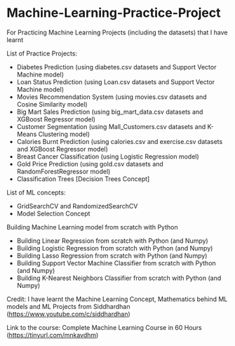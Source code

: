 # Machine-Learning-Practice-Project
For Practicing Machine Learning Projects (including the datasets) that I have learnt

List of Practice Projects:
- Diabetes Prediction (using diabetes.csv datasets and Support Vector Machine model)
- Loan Status Prediction (using Loan.csv datasets and Support Vector Machine model)
- Movies Recommendation System (using movies.csv datasets and Cosine Similarity model)
- Big Mart Sales Prediction (using big_mart_data.csv datasets and XGBoost Regressor model)
- Customer Segmentation (using Mall_Customers.csv datasets and K-Means Clustering model)
- Calories Burnt Prediction (using calories.csv and exercise.csv datasets and XGBoost Regressor model)
- Breast Cancer Classification (using Logistic Regression model)
- Gold Price Prediction (using gold.csv datasets and RandomForestRegressor model)
- Classification Trees [Decision Trees Concept]

List of ML concepts:
- GridSearchCV and RandomizedSearchCV
- Model Selection Concept

Building Machine Learning model from scratch with Python
- Building Linear Regression from scratch with Python (and Numpy)
- Building Logistic Regression from scratch with Python (and Numpy)
- Building Lasso Regression from scratch with Python (and Numpy)
- Building Support Vector Machine Classifier from scratch with Python (and Numpy)
- Building K-Nearest Neighbors Classifier from scratch with Python (and Numpy)


Credit:
I have learnt the Machine Learning Concept, Mathematics behind ML models and ML Projects from Siddhardhan (https://www.youtube.com/c/siddhardhan)

Link to the course: Complete Machine Learning Course in 60 Hours (https://tinyurl.com/mnkavdhm)
